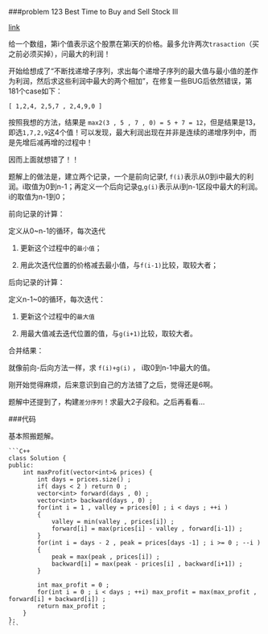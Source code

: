 ###problem 123  Best Time to Buy and Sell Stock III

[link](https://leetcode.com/problems/best-time-to-buy-and-sell-stock-iii/)


给一个数组，第i个值表示这个股票在第i天的价格。最多允许两次`trasaction`（买之前必须买掉），问最大的利润！

开始给想成了“不断找递增子序列，求出每个递增子序列的最大值与最小值的差作为利润，然后求这些利润中最大的两个相加”，在修复一些BUG后依然错误，第181个case如下：

`[ 1,2,4, 2,5,7 , 2,4,9,0 ]`

按照我想的方法，结果是 `max2(3 , 5 , 7 , 0) = 5 + 7 = 12`，但是结果是13，即选`1,7,2,9`这4个值！可以发现，最大利润出现在并非是连续的递增序列中，而是先增后减再增的过程中！

因而上面就想错了！！

题解上的做法是，建立两个记录，一个是前向记录f, `f(i)`表示从0到i中最大的利润。i取值为0到n-1；再定义一个后向记录g,`g(i)`表示从i到n-1区段中最大的利润。i的取值为n-1到0；

前向记录的计算：

定义从0~n-1的循环，每次迭代

1. 更新这个过程中的`最小值`；

2. 用此次迭代位置的价格减去最小值，与`f(i-1)`比较，取较大者；

后向记录的计算：

定义n-1~0的循环，每次迭代：

1. 更新这个过程中的`最大值`

2. 用最大值减去迭代位置的值，与`g(i+1)`比较，取较大者。

合并结果：

就像前向-后向方法一样，求 `f(i)+g(i)` ， i取0到n-1中最大的值。

刚开始觉得麻烦，后来意识到自己的方法错了之后，觉得还是6啊。

题解中还提到了，构建`差分序列`！求最大2子段和。之后再看看...

###代码

基本照搬题解。

    ```C++
    class Solution {
    public:
        int maxProfit(vector<int>& prices) {
            int days = prices.size() ;
            if( days < 2 ) return 0 ;
            vector<int> forward(days , 0) ;
            vector<int> backward(days , 0) ;
            for(int i = 1 , valley = prices[0] ; i < days ; ++i )
            {
                valley = min(valley , prices[i]) ;
                forward[i] = max(prices[i] - valley , forward[i-1]) ;
            }
            for(int i = days - 2 , peak = prices[days -1] ; i >= 0 ; --i )
            {
                peak = max(peak , prices[i]) ;
                backward[i] = max(peak - prices[i] , backward[i+1]) ;
            }
            
            int max_profit = 0 ;
            for(int i = 0 ; i < days ; ++i) max_profit = max(max_profit , forward[i] + backward[i]) ;
            return max_profit ;
        }
    };
    ```

